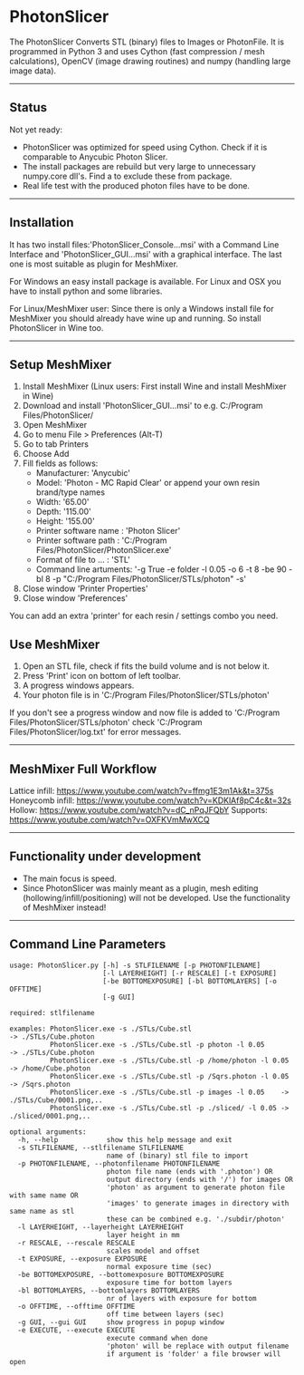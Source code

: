 # PhotonSlicer

The PhotonSlicer Converts STL (binary) files to Images or PhotonFile. It is programmed in Python 3 and uses Cython (fast compression / mesh calculations), OpenCV (image drawing routines) and numpy (handling large image data).

---

## Status

Not yet ready:
- PhotonSlicer was optimized for speed using Cython. Check if it is comparable to Anycubic Photon Slicer.
- The install packages are rebuild but very large to unnecessary numpy.core dll's. Find a to exclude these from package.
- Real life test with the produced photon files have to be done.

---
  
## Installation

It has two install files:'PhotonSlicer_Console...msi' with a Command Line Interface and 'PhotonSlicer_GUI...msi' with a graphical interface. The last one is most suitable as plugin for MeshMixer. 

For Windows an easy install package is available. For Linux and OSX you have to install python and some libraries. 

For Linux/MeshMixer user: Since there is only a Windows install file for MeshMixer you should already have wine up and running. So install PhotonSlicer in Wine too. 

---

## Setup MeshMixer
1. Install MeshMixer (Linux users: First install Wine and install MeshMixer in Wine)
2. Download and install 'PhotonSlicer_GUI...msi' to e.g. C:/Program Files/PhotonSlicer/
3. Open MeshMixer
4. Go to menu File > Preferences (Alt-T)
5. Go to tab Printers
6. Choose Add
7. Fill fields as follows: 
    - Manufacturer: 'Anycubic'
    - Model: 'Photon - MC Rapid Clear' or append your own resin brand/type names
    - Width: '65.00'
    - Depth: '115.00'
    - Height: '155.00'
    - Printer software name : 'Photon Slicer'
    - Printer software path : 'C:/Program Files/PhotonSlicer/PhotonSlicer.exe'
    - Format of file to ... : 'STL'
    - Command line artuments: '-g True -e folder -l 0.05 -o 6 -t 8 -be 90 -bl 8 -p "C:/Program Files/PhotonSlicer/STLs/photon" -s'      
8. Close window 'Printer Properties'
9. Close window 'Preferences'

You can add an extra 'printer' for each resin / settings combo you need.


## Use MeshMixer
1. Open an STL file, check if fits the build volume and is not below it.
2. Press 'Print' icon on bottom of left toolbar.
3. A progress windows appears.
4. Your photon file is in 'C:/Program Files/PhotonSlicer/STLs/photon'

If you don't see a progress window and now file is added to 'C:/Program Files/PhotonSlicer/STLs/photon' check 'C:/Program Files/PhotonSlicer/log.txt' for error messages.

---

## MeshMixer Full Workflow 
Lattice infill: https://www.youtube.com/watch?v=ffmg1E3m1Ak&t=375s
Honeycomb infill: https://www.youtube.com/watch?v=KDKlAf8pC4c&t=32s
Hollow: https://www.youtube.com/watch?v=dC_nPqJFQbY
Supports: https://www.youtube.com/watch?v=OXFKVmMwXCQ

---

## Functionality under development
- The main focus is speed.
- Since PhotonSlicer was mainly meant as a plugin, mesh editing (hollowing/infill/positioning) will not be developed. Use the functionality of MeshMixer instead!

---

## Command Line Parameters
```
usage: PhotonSlicer.py [-h] -s STLFILENAME [-p PHOTONFILENAME]
                       [-l LAYERHEIGHT] [-r RESCALE] [-t EXPOSURE]
                       [-be BOTTOMEXPOSURE] [-bl BOTTOMLAYERS] [-o OFFTIME]
                       [-g GUI]

required: stlfilename

examples: PhotonSlicer.exe -s ./STLs/Cube.stl                         -> ./STLs/Cube.photon
          PhotonSlicer.exe -s ./STLs/Cube.stl -p photon -l 0.05       -> ./STLs/Cube.photon
          PhotonSlicer.exe -s ./STLs/Cube.stl -p /home/photon -l 0.05 -> /home/Cube.photon
          PhotonSlicer.exe -s ./STLs/Cube.stl -p /Sqrs.photon -l 0.05 -> /Sqrs.photon
          PhotonSlicer.exe -s ./STLs/Cube.stl -p images -l 0.05    -> ./STLs/Cube/0001.png,..
          PhotonSlicer.exe -s ./STLs/Cube.stl -p ./sliced/ -l 0.05 -> ./sliced/0001.png,..

optional arguments:
  -h, --help            show this help message and exit
  -s STLFILENAME, --stlfilename STLFILENAME
                        name of (binary) stl file to import
  -p PHOTONFILENAME, --photonfilename PHOTONFILENAME
                        photon file name (ends with '.photon') OR 
                        output directory (ends with '/') for images OR 
                        'photon' as argument to generate photon file with same name OR 
                        'images' to generate images in directory with same name as stl
                        these can be combined e.g. './subdir/photon'
  -l LAYERHEIGHT, --layerheight LAYERHEIGHT
                        layer height in mm
  -r RESCALE, --rescale RESCALE
                        scales model and offset
  -t EXPOSURE, --exposure EXPOSURE
                        normal exposure time (sec)
  -be BOTTOMEXPOSURE, --bottomexposure BOTTOMEXPOSURE
                        exposure time for bottom layers
  -bl BOTTOMLAYERS, --bottomlayers BOTTOMLAYERS
                        nr of layers with exposure for bottom
  -o OFFTIME, --offtime OFFTIME
                        off time between layers (sec)
  -g GUI, --gui GUI     show progress in popup window
  -e EXECUTE, --execute EXECUTE
                        execute command when done 
                        'photon' will be replace with output filename 
                        if argument is 'folder' a file browser will open

```



